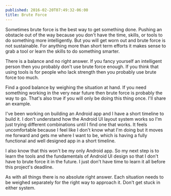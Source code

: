```yaml
---
published: 2016-02-20T07:49:32-06:00
title: Brute Force
---
```

Sometimes brute force is the best way to get something done. Pushing an obstacle out of the way because you don't have the time, skills, or tools to do something more intelligently. But you will get worn out and brute force is not sustainable. For anything more than short term efforts it makes sense to grab a tool or learn the skills to do something smarter.

There is a balance and no right answer. If you fancy yourself an intelligent person then you probably don't use brute force enough. If you think that using tools is for people who lack strength then you probably use brute force too much. 

Find a good balance by weighing the situation at hand. If you need something working in the very near future then brute force is probably the way to go. That's also true if you will only be doing this thing once. I'll share an example. 

I've been working on building an Android app and I have a short timeline to build it. I don't understand how the Android UI layout system works so I'm just trying different combinations until I find one that works. It feels uncomfortable because I feel like I don't know what I'm doing but it moves me forward and gets me where I want to be, which is having a fully functional and well designed app in a short timeline.

I also know that this won't be my only Android app. So my next step is to learn the tools and the fundamentals of Android UI design so that I don't have to brute force it in the future. I just don't have time to learn it all before this project's deadline.

As with all things there is no absolute right answer. Each situation needs to be weighed separately for the right way to approach it. Don't get stuck in either system.